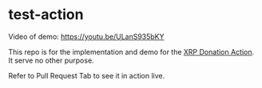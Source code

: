 # test-action

Video of demo: https://youtu.be/ULanS935bKY

This repo is for the implementation and demo for the [XRP Donation Action](https://github.com/blueorbitz/xrp-donation-action).
It serve no other purpose.

Refer to Pull Request Tab to see it in action live.
